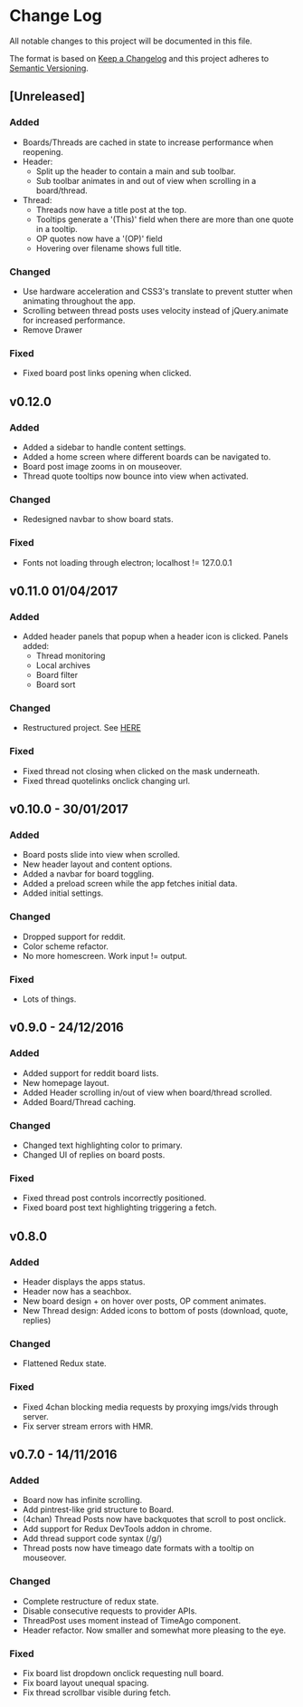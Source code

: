 # Change Log
All notable changes to this project will be documented in this file.

The format is based on [Keep a Changelog](http://keepachangelog.com/)
and this project adheres to [Semantic Versioning](http://semver.org/).

## [Unreleased]
### Added
- Boards/Threads are cached in state to increase performance when reopening.
- Header:
    - Split up the header to contain a main and sub toolbar.
    - Sub toolbar animates in and out of view when scrolling in a board/thread.
- Thread:
    - Threads now have a title post at the top.
    - Tooltips generate a '(This)' field when there are more than one quote in a tooltip.
    - OP quotes now have a '(OP)' field
    - Hovering over filename shows full title.

### Changed
- Use hardware acceleration and CSS3's translate to prevent stutter when animating throughout the app.
- Scrolling between thread posts uses velocity instead of jQuery.animate for increased performance.
- Remove Drawer

### Fixed
- Fixed board post links opening when clicked.


## v0.12.0
### Added
- Added a sidebar to handle content settings.
- Added a home screen where different boards can be navigated to.
- Board post image zooms in on mouseover.
- Thread quote tooltips now bounce into view when activated.

### Changed
- Redesigned navbar to show board stats.

### Fixed
- Fonts not loading through electron; localhost != 127.0.0.1


## v0.11.0 01/04/2017
### Added
- Added header panels that popup when a header icon is clicked. Panels added:
    - Thread monitoring
    - Local archives
    - Board filter
    - Board sort

### Changed
- Restructured project. See [HERE](https://github.com/AdamSalma/Lurka/pull/7)

### Fixed
- Fixed thread not closing when clicked on the mask underneath.
- Fixed thread quotelinks onclick changing url.


## v0.10.0 - 30/01/2017
### Added
- Board posts slide into view when scrolled.
- New header layout and content options.
- Added a navbar for board toggling.
- Added a preload screen while the app fetches initial data.
- Added initial settings.

### Changed
- Dropped support for reddit.
- Color scheme refactor.
- No more homescreen. Work input != output.

### Fixed
- Lots of things.


## v0.9.0 - 24/12/2016
### Added
- Added support for reddit board lists.
- New homepage layout.
- Added Header scrolling in/out of view when board/thread scrolled.
- Added Board/Thread caching.

### Changed
- Changed text highlighting color to primary.
- Changed UI of replies on board posts.

### Fixed
- Fixed thread post controls incorrectly positioned.
- Fixed board post text highlighting triggering a fetch.


## v0.8.0
### Added
- Header displays the apps status.
- Header now has a seachbox.
- New board design + on hover over posts, OP comment animates.
- New Thread design: Added icons to bottom of posts (download, quote, replies)

### Changed
- Flattened Redux state.

### Fixed
- Fixed 4chan blocking media requests by proxying imgs/vids through server.
- Fix server stream errors with HMR.


## v0.7.0 - 14/11/2016
### Added
- Board now has infinite scrolling.
- Add pintrest-like grid structure to Board.
- (4chan) Thread Posts now have backquotes that scroll to post onclick.
- Add support for Redux DevTools addon in chrome.
- Add thread support code syntax (/g/)
- Thread posts now have timeago date formats with a tooltip on mouseover.

### Changed
- Complete restructure of redux state.
- Disable consecutive requests to provider APIs.
- ThreadPost uses moment instead of TimeAgo component.
- Header refactor. Now smaller and somewhat more pleasing to the eye.

### Fixed
- Fix board list dropdown onclick requesting null board.
- Fix board layout unequal spacing.
- Fix thread scrollbar visible during fetch.
